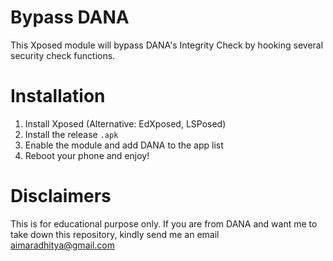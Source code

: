 # Bypass DANA
This Xposed module will bypass DANA's Integrity Check by hooking several security check functions.

# Installation
1. Install Xposed (Alternative: EdXposed, LSPosed)
2. Install the release `.apk`
3. Enable the module and add DANA to the app list
4. Reboot your phone and enjoy!

# Disclaimers
This is for educational purpose only.
If you are from DANA and want me to take down this repository, kindly send me an email aimaradhitya@gmail.com
